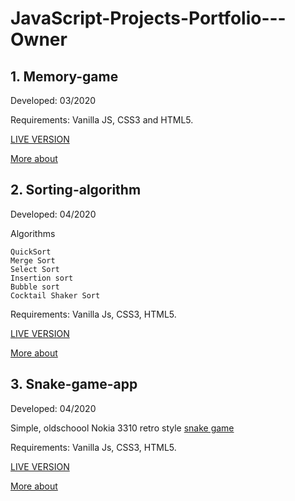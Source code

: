# JavaScript-Projects-Portfolio---Owner

## 1. Memory-game

Developed: 03/2020

Requirements: Vanilla JS, CSS3 and HTML5.

[LIVE VERSION](https://montraw.pythonanywhere.com/)

[More about](https://github.com/MTrawinska/Memory-Game-Basic)

## 2. Sorting-algorithm

Developed: 04/2020

Algorithms

    QuickSort
    Merge Sort
    Select Sort
    Insertion sort
    Bubble sort
    Cocktail Shaker Sort
    
Requirements: Vanilla Js, CSS3, HTML5.

[LIVE VERSION](http://monikatrawinska.eu.pythonanywhere.com/) 

[More about](https://github.com/MTrawinska/Sorting-algorithm)

## 3. Snake-game-app

Developed: 04/2020 

Simple, oldschoool Nokia 3310 retro style [snake game](https://en.wikipedia.org/wiki/Snake_(video_game_genre))

Requirements: Vanilla Js, CSS3, HTML5.

[LIVE VERSION](https://mtrawinska.pythonanywhere.com/)

[More about](https://github.com/MTrawinska/Snake-game-app)
